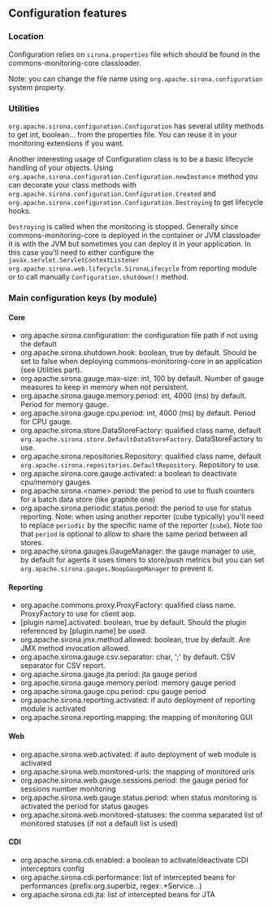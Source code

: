 <!---
Licensed to the Apache Software Foundation (ASF) under one
or more contributor license agreements.  See the NOTICE file
distributed with this work for additional information
regarding copyright ownership.  The ASF licenses this file
to you under the Apache License, Version 2.0 (the
"License"); you may not use this file except in compliance
with the License.  You may obtain a copy of the License at

  http://www.apache.org/licenses/LICENSE-2.0

Unless required by applicable law or agreed to in writing,
software distributed under the License is distributed on an
"AS IS" BASIS, WITHOUT WARRANTIES OR CONDITIONS OF ANY
KIND, either express or implied.  See the License for the
specific language governing permissions and limitations
under the License.
-->
## Configuration features
### Location
Configuration relies on `sirona.properties` file which should be found in the commons-monitoring-core classloader.

Note: you can change the file name using `org.apache.sirona.configuration` system property.

### Utilities

`org.apache.sirona.configuration.Configuration` has several utility methods to get
int, boolean... from the properties file. You can reuse it in your monitoring extensions if you want.

Another interesting usage of Configuration class is to be a basic lifecycle handling of your objects.
Using `org.apache.sirona.configuration.Configuration.newInstance` method you can
decorate your class methods with `org.apache.sirona.configuration.Configuration.Created`
and `org.apache.sirona.configuration.Configuration.Destroying` to get lifecycle hooks.

`Destroying` is called when the monitoring is stopped. Generally since commons-monitoring-core is deployed in the
container or JVM classloader it is with the JVM but sometimes you can deploy it in your application. In this case
you'll need to either configure the `javax.servlet.ServletContextListener`
`org.apache.sirona.web.lifecycle.SironaLifecycle` from reporting module
or to call manually `Configuration.shutdown()` method.

### Main configuration keys (by module)

#### Core

* org.apache.sirona.configuration: the configuration file path if not using the default
* org.apache.sirona.shutdown.hook: boolean, true by default. Should be set to false when deploying commons-monitoring-core in an application (see Utilities part).
* org.apache.sirona.gauge.max-size: int, 100 by default. Number of gauge measures to keep in memory when not persistent.
* org.apache.sirona.gauge.memory.period: int, 4000 (ms) by default. Period for memory gauge.
* org.apache.sirona.gauge.cpu.period: int, 4000 (ms) by default. Period for CPU gauge.
* org.apache.sirona.store.DataStoreFactory: qualified class name, default `org.apache.sirona.store.DefaultDataStoreFactory`. DataStoreFactory to use.
* org.apache.sirona.repositories.Repository: qualified class name, default `org.apache.sirona.repositories.DefaultRepository`. Repository to use.
* org.apache.sirona.core.gauge.activated: a boolean to deactivate cpu/memory gauges
* org.apache.sirona.\<name>.period: the period to use to flush counters for a batch data store (like graphite one)
* org.apache.sirona.periodic.status.period: the period to use for status reporting. Note: when using another reporter (cube typically) you'll need to replace `periodic` by the specific name of the reporter (`cube`). Note too that `period` is optional to allow to share the same period between all stores.
* org.apache.sirona.gauges.GaugeManager: the gauge manager to use, by default for agents it uses timers to store/push metrics but you can set `org.apache.sirona.gauges.NoopGaugeManager` to prevent it.

#### Reporting

* org.apache.commons.proxy.ProxyFactory: qualified class name. ProxyFactory to use for client aop.
* [plugin name].activated: boolean, true by default. Should the plugin referenced by [plugin.name] be used.
* org.apache.sirona.jmx.method.allowed: boolean, true by default. Are JMX method invocation allowed.
* org.apache.sirona.gauge.csv.separator: char, ';' by default. CSV separator for CSV report.
* org.apache.sirona.gauge.jta.period: jta gauge period
* org.apache.sirona.gauge.memory.period: memory gauge period
* org.apache.sirona.gauge.cpu.period: cpu gauge period
* org.apache.sirona.reporting.activated: if auto deployment of reporting module is activated
* org.apache.sirona.reporting.mapping: the mapping of monitoring GUI

#### Web

* org.apache.sirona.web.activated: if auto deployment of web module is activated
* org.apache.sirona.web.monitored-urls: the mapping of monitored urls
* org.apache.sirona.web.gauge.sessions.period: the gauge period for sessions number monitoring
* org.apache.sirona.web.gauge.status.period: when status monitoring is activated the period for status gauges
* org.apache.sirona.web.monitored-statuses: the comma separated list of monitored statuses (if not a default list is used)

#### CDI

* org.apache.sirona.cdi.enabled: a boolean to activate/deactivate CDI interceptors config
* org.apache.sirona.cdi.performance: list of intercepted beans for performances (prefix:org.superbiz, regex:.*Service...)
* org.apache.sirona.cdi.jta: list of intercepted beans for JTA
